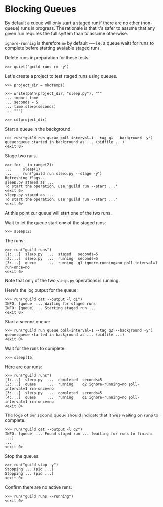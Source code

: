 # Blocking Queues

By default a queue will only start a staged run if there are no other
(non-queue) runs in progress. The rationale is that it's safer to
assume that any given run requires the full system than to assume
otherwise.

`ignore-running` is therefore `no` by default --- i.e. a queue waits
for runs to complete before starting available staged runs.

Delete runs in preparation for these tests.

    >>> quiet("guild runs rm -y")

Let's create a project to test staged runs using queues.

    >>> project_dir = mkdtemp()

    >>> write(path(project_dir, "sleep.py"), """
    ... import time
    ... seconds = 5
    ... time.sleep(seconds)
    ... """)

    >>> cd(project_dir)

Start a queue in the background.

    >>> run("guild run queue poll-interval=1 --tag q1 --background -y")
    queue:queue started in background as ... (pidfile ...)
    <exit 0>

Stage two runs.

    >>> for _ in range(2):
    ...     sleep(1)
    ...     run("guild run sleep.py --stage -y")
    Refreshing flags...
    sleep.py staged as ...
    To start the operation, use 'guild run --start ...'
    <exit 0>
    sleep.py staged as ...
    To start the operation, use 'guild run --start ...'
    <exit 0>

At this point our queue will start one of the two runs.

Wait to let the queue start one of the staged runs:

    >>> sleep(2)

The runs:

    >>> run("guild runs")
    [1:...]  sleep.py  ...  staged   seconds=5
    [2:...]  sleep.py  ...  running  seconds=5
    [3:...]  queue     ...  running  q1 ignore-running=no poll-interval=1 run-once=no
    <exit 0>

Note that only of the two `sleep.py` operations is running.

Here's the log output for the queue:

    >>> run("guild cat --output -l q1")
    INFO: [queue] ... Waiting for staged runs
    INFO: [queue] ... Starting staged run ...
    <exit 0>

Start a second queue:

    >>> run("guild run queue poll-interval=1 --tag q2 --background -y")
    queue:queue started in background as ... (pidfile ...)
    <exit 0>

Wait for the runs to complete.

    >>> sleep(15)

Here are our runs:

    >>> run("guild runs")
    [1:...]  sleep.py  ...  completed  seconds=5
    [2:...]  queue     ...  running    q2 ignore-running=no poll-interval=1 run-once=no
    [3:...]  sleep.py  ...  completed  seconds=5
    [4:...]  queue     ...  running    q1 ignore-running=no poll-interval=1 run-once=no
    <exit 0>

The logs of our second queue should indicate that it was waiting on
runs to complete.

    >>> run("guild cat --output -l q2")
    INFO: [queue] ... Found staged run ... (waiting for runs to finish: ...)
    ...
    <exit 0>

Stop the queues:

    >>> run("guild stop -y")
    Stopping ... (pid ...)
    Stopping ... (pid ...)
    <exit 0>

Confirm there are no active runs:

    >>> run("guild runs --running")
    <exit 0>
